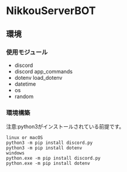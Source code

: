 # NikkouServerBOT
## 環境
### 使用モジュール
- discord
- discord app_commands
- dotenv load_dotenv
- datetime
- os
- random
### 環境構築
注意:python3がインストールされている前提です。
```
linux or macOS
python3 -m pip install discord.py
python3 -m pip install dotenv
windows
python.exe -m pip install discord.py
python.exe -m pip install dotenv
```

